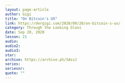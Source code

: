 ```yaml
---
layout: page-article
author: Gigi
title: "On Bitcoin's UX"
link: https://dergigi.com/2020/09/20/on-bitcoin-s-ux/
category: Through the Looking Glass
date: Sep 20, 2020
lesson: 21
audio: 
audio2: 
audio3: 
star: 
archive: https://archive.ph/SAssJ
series: 
seriesnr: 
quote: ""
---
```

